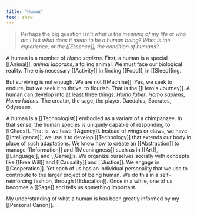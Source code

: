 ```yaml
---
title: "Human"
feed: show
---
```


> Perhaps the big question isn't _what is the meaning of my life_ or _who am I_ but _what does it mean to be a human being? What is the experience, or the [[Essence]], the condition of humans?_


A human is a member of _Homo sapiens_. First, a human is a special [[Animal]], _animal laborans_, a toiling animal. We must face our biological reality. There is necessary [[Activity]] in finding [[Food]],  in [[Sleep]]ing. 

But surviving is not enough. We are not [[Machine]]. Yes, we seek to endure, but we seek it to thrive, to flourish. That is the [[Hero's Journey]]. A human can develop into at least three things: _Homo faber_, _Homo sapiens_, _Homo ludens_. The creator, the sage, the player. Daedalus, Socrates, Odysseus. 

A human is a [[Technologist]] embodied as a variant of a chimpanzee. In that sense, the human species is uniquely capable of responding to [[Chaos]]. That is, we have [[Agency]]. Instead of wings or claws, we have [[Intelligence]]; we use it to develop [[Technology]] that extends our body in place of such adaptations. We know how to create an [[Abstraction]] to manage [[Information]] and [[Meaningness]] such as in [[Art]], [[Language]], and [[Game]]s. We organize ourselves socially with concepts like [[Free Will]] and [[Causality]] and [[Justice]]. We engage in [[Cooperation]].  Yet each of us has an individual personality that we use to contribute to the larger project of being human. We do this in a self-reinforcing fashion, through [[Education]]. Once in a while, one of us becomes a [[Sage]] and tells us something important.

My understanding of what a human is has been greatly informed by my [[Personal Canon]].

